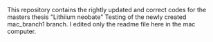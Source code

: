 This  repository contains the rightly updated and correct codes for the masters thesis "Lithiium neobate"
Testing of the newly created mac_branch1 branch. I edited only the readme file here in the mac computer.
